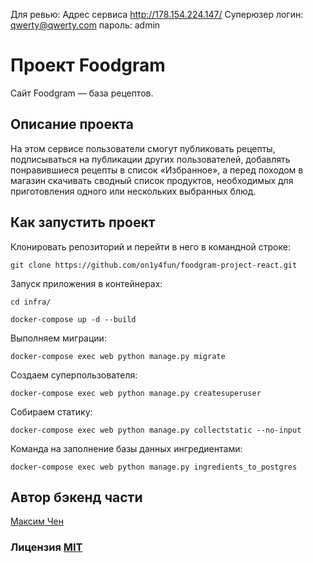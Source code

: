 Для ревью:
Адрес сервиса http://178.154.224.147/
Суперюзер
логин:
    qwerty@qwerty.com
пароль:
    admin


# Проект Foodgram

Сайт Foodgram — база рецептов.

## Описание проекта

На этом сервисе пользователи смогут публиковать рецепты, подписываться на публикации других пользователей, добавлять понравившиеся рецепты в список «Избранное», а перед походом в магазин скачивать сводный список продуктов, необходимых для приготовления одного или нескольких выбранных блюд.


## Как запустить проект

Клонировать репозиторий и перейти в него в командной строке:

```
git clone https://github.com/on1y4fun/foodgram-project-react.git

```
Запуск приложения в контейнерах:

```
cd infra/
```
```
docker-compose up -d --build
```

Выполняем миграции:

```
docker-compose exec web python manage.py migrate
```

Создаем суперпользователя:

```
docker-compose exec web python manage.py createsuperuser
```
Собираем статику:

```
docker-compose exec web python manage.py collectstatic --no-input
```
Команда на заполнение базы данных ингредиентами:

```
docker-compose exec web python manage.py ingredients_to_postgres
```

## Автор бэкенд части

[Максим Чен](https://github.com/on1y4fun)

### Лицензия [MIT](https://opensource.org/licenses/MIT)